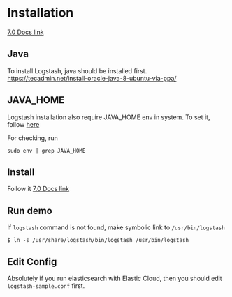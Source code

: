 # Installation
[7.0 Docs link](https://www.elastic.co/guide/en/logstash/current/installing-logstash.html)

## Java
To install Logstash, java should be installed first.
https://tecadmin.net/install-oracle-java-8-ubuntu-via-ppa/

## JAVA_HOME
Logstash installation also require JAVA_HOME env in system.
To set it, follow [here](https://zetawiki.com/wiki/%EB%A6%AC%EB%88%85%EC%8A%A4_$JAVA_HOME_%ED%99%98%EA%B2%BD%EB%B3%80%EC%88%98_%EC%84%A4%EC%A0%95)

For checking, run
```
sudo env | grep JAVA_HOME
```

## Install
Follow it
[7.0 Docs link](https://www.elastic.co/guide/en/logstash/current/installing-logstash.html)

## Run demo
If `logstash` command is not found, make symbolic link to `/usr/bin/logstash`
```
$ ln -s /usr/share/logstash/bin/logstash /usr/bin/logstash
```

## Edit Config
Absolutely if you run elasticsearch with Elastic Cloud, then you should edit `logstash-sample.conf` first.
